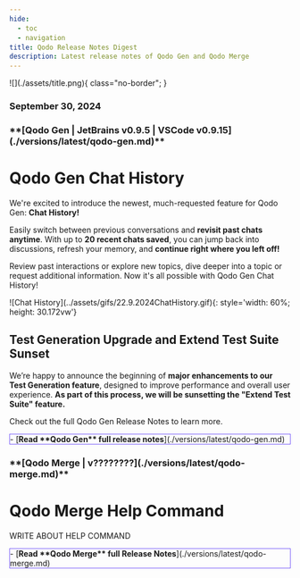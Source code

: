 ```yaml
---
hide:
  - toc
  - navigation
title: Qodo Release Notes Digest
description: Latest release notes of Qodo Gen and Qodo Merge
---
```


<div class="content" markdown>
<div class="bg-clear" markdown>
<div class="centered" markdown>
![](./assets/title.png){ class="no-border"; }

### September 30, 2024
</div>

<!-- Qodo Gen -->
<div class="bg-black" markdown>
<h3 class="top-left" markdown>
**[Qodo Gen | JetBrains v0.9.5 | VSCode v0.9.15](./versions/latest/qodo-gen.md)**
</h3>

<div class="centered" markdown>

# Qodo Gen **Chat History**

<div class="left-padding" markdown>

We're excited to introduce the newest, much-requested feature for Qodo Gen: **Chat History!**

Easily switch between previous conversations and **revisit past chats anytime**. With up to **20 recent chats saved**, you can jump back into discussions, refresh your memory, and **continue right where you left off!**

Review past interactions or explore new topics, dive deeper into a topic or request additional information. Now it's all possible with Qodo Gen Chat History!

</div>

<div class="centered" markdown>
![Chat History](../assets/gifs/22.9.2024ChatHistory.gif){: style='width: 60%; height: 30.172vw'}

## **Test Generation** Upgrade and **Extend Test Suite** Sunset
</div>

<div class="left-padding" markdown>

We’re happy to announce the beginning of **major enhancements to our Test Generation feature**, designed to improve performance and overall user experience. **As part of this process, we will be sunsetting the "Extend Test Suite" feature.**

Check out the full Qodo Gen Release Notes to learn more.

</div>

<div class="centered" markdown>
<div class="grid cards" style="border: 1px solid #765bfa;" markdown>
- [<b class="white">Read **Qodo Gen** full release notes</b>](./versions/latest/qodo-gen.md)
</div>
</div>
</div>
</div>

<!-- Qodo Merge -->
<div class="bg-black" markdown>
<h3 class="top-left" markdown>
**[Qodo Merge | v????????](./versions/latest/qodo-merge.md)**
</h3>

<div class="centered" markdown>

# Qodo Merge **Help Command**

<div class="left-padding" markdown>

WRITE ABOUT HELP COMMAND

</div>

<div class="centered" markdown>
<div class="grid cards" style="border: 1px solid #765bfa;" markdown>
- [<b class="white">Read **Qodo Merge** full Release Notes</b>](./versions/latest/qodo-merge.md)
</div>
</div>
</div>
</div>
</div>

<!-- Additional Information -->
<!-- 
Adding Videos:
![type:video](https://www.youtube.com/embed/gT5tli7X4H4?si=84cs1O2bM5unLAWf){: style='width: 60%; height: 30.172vw'}

Adding GIFs:
![TestGeneration](../../assets/gifs/28.8.2024FocusDefault.gif)

Important message:
!!! important "Free feature!"
    This feature is **available for free** to all open-source projects!

    **Get Qodo Merge Chrome Extension from the [<u>Chrome web store.</u>](https://chromewebstore.google.com/detail/ephlnjeghhogofkifjloamocljapahnl?hl=en)**
-->
